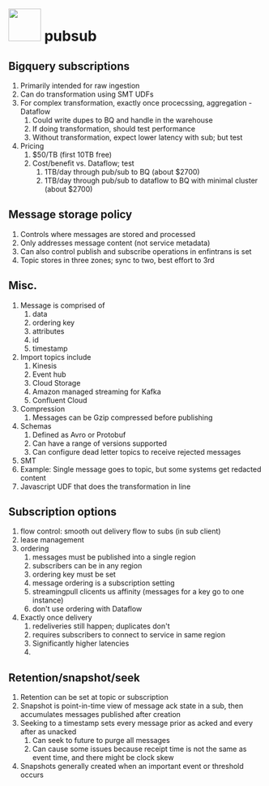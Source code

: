 # <img src="https://icon.icepanel.io/GCP/svg/PubSub.svg" style="width:64px"> pubsub
## Bigquery subscriptions
1. Primarily intended for raw ingestion
2. Can do transformation using SMT UDFs
3. For complex transformation, exactly once procecssing, aggregation - Dataflow
   1. Could write dupes to BQ and handle in the warehouse
   2. If doing transformation, should test performance
   3. Without transformation, expect lower latency with sub; but test
4. Pricing
   1. $50/TB (first 10TB free)
   2. Cost/benefit vs. Dataflow; test
      1. 1TB/day through pub/sub to BQ (about $2700)
      2. 1TB/day through pub/sub to dataflow to BQ with minimal cluster (about $2700)

## Message storage policy
1. Controls where messages are stored and processed
2. Only addresses message content (not service metadata)
3. Can also control publish and subscribe operations in enfintrans is set
4. Topic stores in three zones; sync to two, best effort to 3rd

## Misc.
1. Message is comprised of
   1. data
   2. ordering key
   3. attributes
   4. id
   5. timestamp
6. Import topics include
   1. Kinesis
   2. Event hub
   3. Cloud Storage
   4. Amazon managed streaming for Kafka
   5. Confluent Cloud
7. Compression
   1. Messages can be Gzip compressed before publishing
8. Schemas
   1. Defined as Avro or Protobuf
   2. Can have a range of versions supported
   3. Can configure dead letter topics to receive rejected messages
9.  SMT
   1.  Example: Single message goes to topic, but some systems get redacted content
   2.  Javascript UDF that does the transformation in line

## Subscription options
1.  flow control: smooth out delivery flow to subs (in sub client)
2.  lease management
3.  ordering
    1.  messages must be published into a single region
    2.  subscribers can be in any region
    3.  ordering key must be set
    4.  message ordering is a subscription setting
    5.  streamingpull clicents us affinity (messages for a key go to one instance)
    6.  don't use ordering with Dataflow
4.  Exactly once delivery
    1.  redeliveries still happen; duplicates don't
    2.  requires subscribers to connect to service in same region
    3.  Significantly higher latencies
    4.  

## Retention/snapshot/seek
1.  Retention can be set at topic or subscription
2.  Snapshot is point-in-time view of message ack state in a sub, then accumulates messages published after creation
3. Seeking to a timestamp sets every message prior as acked and every after as unacked
   1. Can seek to future to purge all messages
   2. Can cause some issues because receipt time is not the same as event time, and there might be clock skew
4. Snapshots generally created when an important event or threshold occurs
   
##
